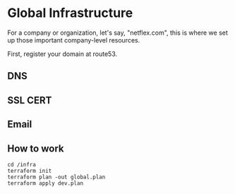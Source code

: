 # Global Infrastructure

For a company or organization, let's say, "netflex.com", this is where we set up those important company-level resources.

First, register your domain at route53. 

## DNS


## SSL CERT


## Email


## How to work

````
cd /infra
terraform init
terraform plan -out global.plan
terraform apply dev.plan
````